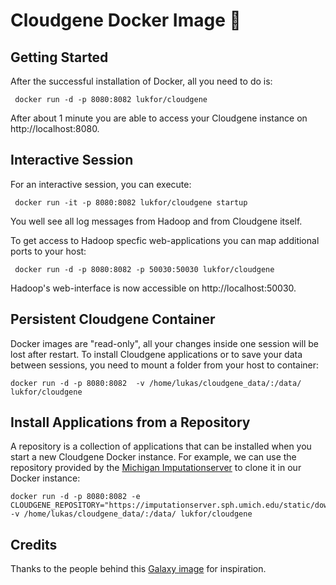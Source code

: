 # Cloudgene Docker Image :whale:


## Getting Started

After the successful installation of Docker, all you need to do is:

```
 docker run -d -p 8080:8082 lukfor/cloudgene
```
After about 1 minute you are able to access your Cloudgene instance on http://localhost:8080.

## Interactive Session

For an interactive session, you can execute:

```
 docker run -it -p 8080:8082 lukfor/cloudgene startup
```

You well see all log messages from Hadoop and from Cloudgene itself.

To get access to Hadoop specfic web-applications you can map additional ports to your host:

```
 docker run -d -p 8080:8082 -p 50030:50030 lukfor/cloudgene
```

Hadoop's web-interface is now accessible on http://localhost:50030.

## Persistent Cloudgene Container

Docker images are "read-only", all your changes inside one session will be lost after restart. To install Cloudgene applications or to save your data between sessions, you need to mount a folder from your host to container:

```
docker run -d -p 8080:8082  -v /home/lukas/cloudgene_data/:/data/ lukfor/cloudgene
```

## Install Applications from a Repository

A repository is a collection of applications that can be installed when you start a new Cloudgene Docker instance. For example, we can use the repository provided by the [Michigan Imputationserver](https://imputationserver.sph.umich.edu) to clone it in our Docker instance:

```
docker run -d -p 8080:8082 -e CLOUDGENE_REPOSITORY="https://imputationserver.sph.umich.edu/static/downloads/apps.yaml" -v /home/lukas/cloudgene_data/:/data/ lukfor/cloudgene
```

## Credits

Thanks to the people behind this [Galaxy image](https://github.com/bgruening/docker-galaxy-stable) for inspiration.
